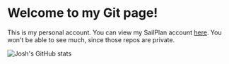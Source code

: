 # Welcome to my Git page!

This is my personal account. You can view my SailPlan account [here](https://github.com/joshsailplan). You won't be able to see much, since those repos are private.

![Josh's GitHub stats](https://github-readme-stats.vercel.app/api?username=fbajosh&show_icons=true&hide_title=false)
